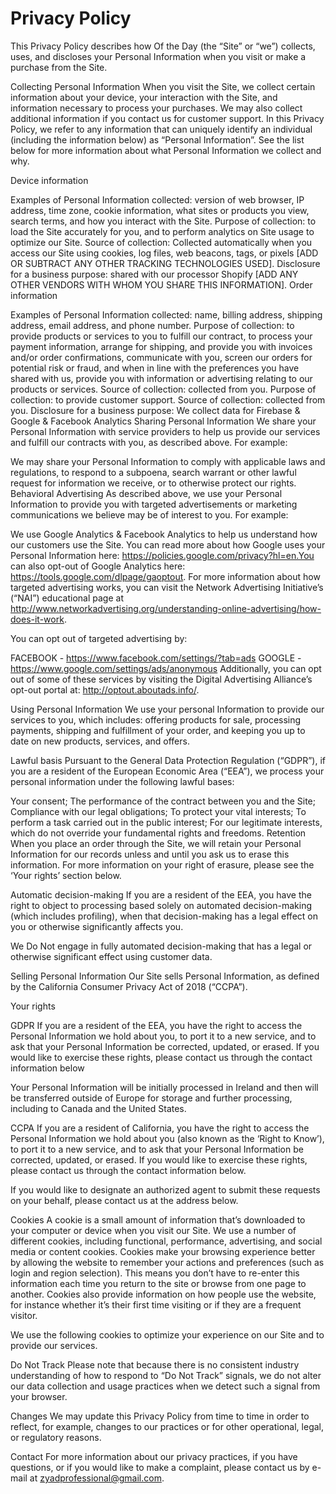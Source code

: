 # Privacy Policy
This Privacy Policy describes how Of the Day (the “Site” or “we”) collects, uses, and discloses your Personal Information when you visit or make a purchase from the Site.

Collecting Personal Information
When you visit the Site, we collect certain information about your device, your interaction with the Site, and information necessary to process your purchases. We may also collect additional information if you contact us for customer support. In this Privacy Policy, we refer to any information that can uniquely identify an individual (including the information below) as “Personal Information”. See the list below for more information about what Personal Information we collect and why.

Device information

Examples of Personal Information collected: version of web browser, IP address, time zone, cookie information, what sites or products you view, search terms, and how you interact with the Site.
Purpose of collection: to load the Site accurately for you, and to perform analytics on Site usage to optimize our Site.
Source of collection: Collected automatically when you access our Site using cookies, log files, web beacons, tags, or pixels [ADD OR SUBTRACT ANY OTHER TRACKING TECHNOLOGIES USED].
Disclosure for a business purpose: shared with our processor Shopify [ADD ANY OTHER VENDORS WITH WHOM YOU SHARE THIS INFORMATION].
Order information

Examples of Personal Information collected: name, billing address, shipping address, email address, and phone number.
Purpose of collection: to provide products or services to you to fulfill our contract, to process your payment information, arrange for shipping, and provide you with invoices and/or order confirmations, communicate with you, screen our orders for potential risk or fraud, and when in line with the preferences you have shared with us, provide you with information or advertising relating to our products or services.
Source of collection: collected from you.
Purpose of collection: to provide customer support.
Source of collection: collected from you.
Disclosure for a business purpose: We collect data for Firebase & Google & Facebook Analytics
Sharing Personal Information
We share your Personal Information with service providers to help us provide our services and fulfill our contracts with you, as described above. For example:

We may share your Personal Information to comply with applicable laws and regulations, to respond to a subpoena, search warrant or other lawful request for information we receive, or to otherwise protect our rights.
Behavioral Advertising
As described above, we use your Personal Information to provide you with targeted advertisements or marketing communications we believe may be of interest to you. For example:

We use Google Analytics & Facebook Analytics to help us understand how our customers use the Site. You can read more about how Google uses your Personal Information here: https://policies.google.com/privacy?hl=en.You can also opt-out of Google Analytics here: https://tools.google.com/dlpage/gaoptout.
For more information about how targeted advertising works, you can visit the Network Advertising Initiative’s (“NAI”) educational page at http://www.networkadvertising.org/understanding-online-advertising/how-does-it-work.

You can opt out of targeted advertising by:

FACEBOOK - https://www.facebook.com/settings/?tab=ads
GOOGLE - https://www.google.com/settings/ads/anonymous
Additionally, you can opt out of some of these services by visiting the Digital Advertising Alliance’s opt-out portal at: http://optout.aboutads.info/.

Using Personal Information
We use your personal Information to provide our services to you, which includes: offering products for sale, processing payments, shipping and fulfillment of your order, and keeping you up to date on new products, services, and offers.

Lawful basis
Pursuant to the General Data Protection Regulation (“GDPR”), if you are a resident of the European Economic Area (“EEA”), we process your personal information under the following lawful bases:

Your consent;
The performance of the contract between you and the Site;
Compliance with our legal obligations;
To protect your vital interests;
To perform a task carried out in the public interest;
For our legitimate interests, which do not override your fundamental rights and freedoms.
Retention
When you place an order through the Site, we will retain your Personal Information for our records unless and until you ask us to erase this information. For more information on your right of erasure, please see the ‘Your rights’ section below.

Automatic decision-making
If you are a resident of the EEA, you have the right to object to processing based solely on automated decision-making (which includes profiling), when that decision-making has a legal effect on you or otherwise significantly affects you.

We Do Not engage in fully automated decision-making that has a legal or otherwise significant effect using customer data.

Selling Personal Information
Our Site sells Personal Information, as defined by the California Consumer Privacy Act of 2018 (“CCPA”).

Your rights


GDPR
If you are a resident of the EEA, you have the right to access the Personal Information we hold about you, to port it to a new service, and to ask that your Personal Information be corrected, updated, or erased. If you would like to exercise these rights, please contact us through the contact information below

Your Personal Information will be initially processed in Ireland and then will be transferred outside of Europe for storage and further processing, including to Canada and the United States.

CCPA
If you are a resident of California, you have the right to access the Personal Information we hold about you (also known as the ‘Right to Know’), to port it to a new service, and to ask that your Personal Information be corrected, updated, or erased. If you would like to exercise these rights, please contact us through the contact information below.

If you would like to designate an authorized agent to submit these requests on your behalf, please contact us at the address below.

Cookies
A cookie is a small amount of information that’s downloaded to your computer or device when you visit our Site. We use a number of different cookies, including functional, performance, advertising, and social media or content cookies. Cookies make your browsing experience better by allowing the website to remember your actions and preferences (such as login and region selection). This means you don’t have to re-enter this information each time you return to the site or browse from one page to another. Cookies also provide information on how people use the website, for instance whether it’s their first time visiting or if they are a frequent visitor.

We use the following cookies to optimize your experience on our Site and to provide our services.

Do Not Track
Please note that because there is no consistent industry understanding of how to respond to “Do Not Track” signals, we do not alter our data collection and usage practices when we detect such a signal from your browser.

Changes
We may update this Privacy Policy from time to time in order to reflect, for example, changes to our practices or for other operational, legal, or regulatory reasons.

Contact
For more information about our privacy practices, if you have questions, or if you would like to make a complaint, please contact us by e-mail at zyadprofessional@gmail.com.

